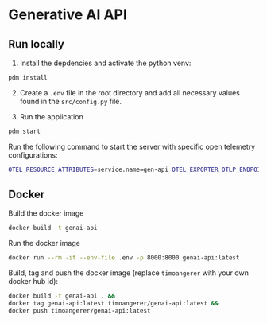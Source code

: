 # Generative AI API

## Run locally

1. Install the depdencies and activate the python venv:
```bash
pdm install
```

2. Create a `.env` file in the root directory and add all necessary values found in the `src/config.py` file.

3. Run the application
```bash
pdm start
```

Run the following command to start the server with specific open telemetry configurations:
```bash
OTEL_RESOURCE_ATTRIBUTES=service.name=gen-api OTEL_EXPORTER_OTLP_ENDPOINT="http://localhost:4317" OTEL_EXPORTER_OTLP_PROTOCOL=grpc opentelemetry-instrument uvicorn --app-dir=src main:app
```

## Docker

Build the docker image
```bash
docker build -t genai-api
```

Run the docker image
```bash
docker run --rm -it --env-file .env -p 8000:8000 genai-api:latest
```

Build, tag and push the docker image (replace `timoangerer` with your own docker hub id):
```bash
docker build -t genai-api . &&
docker tag genai-api:latest timoangerer/genai-api:latest &&
docker push timoangerer/genai-api:latest
```